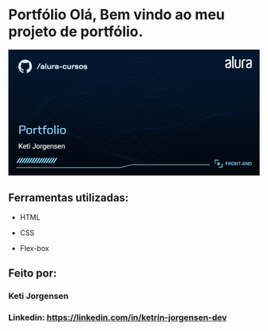# Portfólio Olá, Bem vindo ao meu projeto de portfólio.

![image](https://github.com/ketijor/portfolio/blob/main/assets/Front-end-Portfolio.png)

## Ferramentas utilizadas:

* HTML

* CSS

* Flex-box

## Feito por:

### Keti Jorgensen

### Linkedin: https://linkedin.com/in/ketrin-jorgensen-dev
